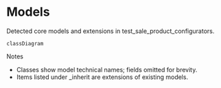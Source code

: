 # Models

Detected core models and extensions in test_sale_product_configurators.

```mermaid
classDiagram
```

Notes
- Classes show model technical names; fields omitted for brevity.
- Items listed under _inherit are extensions of existing models.
